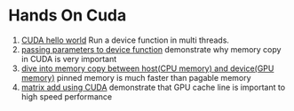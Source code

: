 # Hands On Cuda

1. [CUDA hello world](c1/test.cu) Run a device function in multi threads.
2. [passing parameters to device function](c2/test.cu) demonstrate why memory copy in CUDA is very important
3. [dive into memory copy between host(CPU memory) and device(GPU memory)](c3/test.cu) pinned memory is much faster than pagable memory
4. [matrix add using CUDA](c4/test.cu) demonstrate that GPU cache line is important to high speed performance
